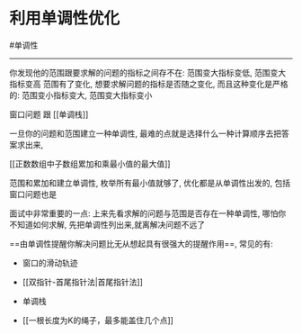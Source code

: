 # 利用单调性优化

#单调性

---
你发现他的范围跟要求解的问题的指标之间存不在: 范围变大指标变低, 范围变大指标变高
范围有了变化, 想要求解问题的指标是否随之变化, 而且这种变化是严格的:
范围变小指标变大, 范围变大指标变小

窗口问题 跟 [[单调栈]]

一旦你的问题和范围建立一种单调性, 最难的点就是选择什么一种计算顺序去把答案求出来, 

[[正数数组中子数组累加和乘最小值的最大值]]

范围和累加和建立单调性, 枚举所有最小值就够了, 优化都是从单调性出发的, 包括窗口问题也是

面试中非常重要的一点:
上来先看求解的问题与范围是否存在一种单调性, 哪怕你不知道如何求解, 先把单调性列出来,就离解决问题不远了

==由单调性提醒你解决问题比无从想起具有很强大的提醒作用==, 常见的有:
- 窗口的滑动轨迹
- [[双指针-首尾指针法|首尾指针法]]
- 单调栈



- [[一根长度为K的绳子，最多能盖住几个点]]

